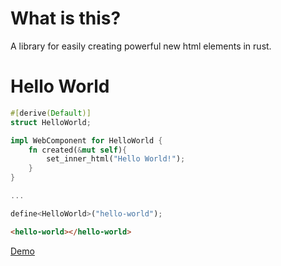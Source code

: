 # What is this?

A library for easily creating powerful new html elements in rust.

# Hello World

```rust
#[derive(Default)]
struct HelloWorld;

impl WebComponent for HelloWorld {
    fn created(&mut self){
        set_inner_html("Hello World!");
    }
}

...

define<HelloWorld>("hello-world");
```

```html
<hello-world></hello-world>
```

[Demo](https://richardanaya.github.io/webcomponent.rs/examples/hello-world/demo/)
